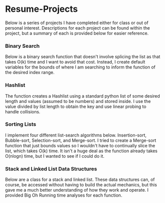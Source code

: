 # Resume-Projects

Below is a series of projects I have completed either for class or out of personal interest. Descriptions for each project
can be found within the project, but a summary of each is provided below for easier reference.

### Binary Search
Below is a binary search function that doesn't involve splicing the list as that takes O(k) time and I want to avoid that cost. Instead, I create default variables for the bounds of where I am searching to inform the function of the desired index range. 

### Hashlist
The function creates a Hashlist using a standard python list of some desired length and values (assumed to be numbers) and stored inside. I use the value divided by list length to obtain the key and use linear probing to handle collisions.

### Sorting Lists
I implement four different list-search algorithms below. Insertion-sort, Bubble-sort, Selection-sort, and Merge-sort. I tried to create a Merge-sort function that just bounds values so I wouldn't have to continually slice the list, which takes O(k) time. It isn't a huge deal as the function already takes O(nlogn) time, but I wanted to see if I could do it.

### Stack and Linked List Data Structures
Below are a class for a stack and linked list. These data structures can, of course, be accessed without having to build the actual mechanics, but this gave me a much better understanding of how they work and operate. I provided Big Oh Running time analyses for each function.
